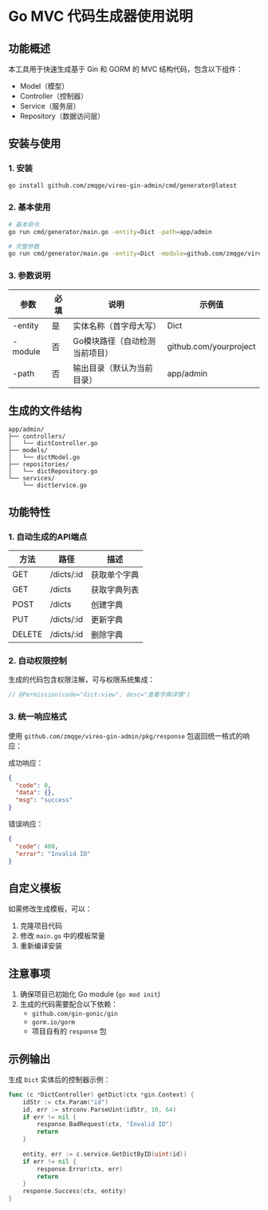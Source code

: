 # Go MVC 代码生成器使用说明

## 功能概述
本工具用于快速生成基于 Gin 和 GORM 的 MVC 结构代码，包含以下组件：
- Model（模型）
- Controller（控制器）
- Service（服务层）
- Repository（数据访问层）

## 安装与使用

### 1. 安装
```bash
go install github.com/zmqge/vireo-gin-admin/cmd/generator@latest  
```

### 2. 基本使用
```bash
# 基本命令
go run cmd/generator/main.go -entity=Dict -path=app/admin

# 完整参数
go run cmd/generator/main.go -entity=Dict -module=github.com/zmqge/vireo-gin-admin -path=app/admin
```

### 3. 参数说明
| 参数       | 必填 | 说明                          | 示例值                   |
|------------|------|-----------------------------|-------------------------|
| -entity    | 是   | 实体名称（首字母大写）           | Dict                    |
| -module    | 否   | Go模块路径（自动检测当前项目）    | github.com/yourproject  |
| -path      | 否   | 输出目录（默认为当前目录）        | app/admin               |

## 生成的文件结构
```
app/admin/
├── controllers/
│   └── dictController.go
├── models/
│   └── dictModel.go
├── repositories/
│   └── dictRepository.go
└── services/
    └── dictService.go
```

## 功能特性

### 1. 自动生成的API端点
| 方法   | 路径               | 描述           |
|--------|--------------------|----------------|
| GET    | /dicts/:id        | 获取单个字典    |
| GET    | /dicts            | 获取字典列表    |
| POST   | /dicts            | 创建字典        |
| PUT    | /dicts/:id        | 更新字典        |
| DELETE | /dicts/:id        | 删除字典        |

### 2. 自动权限控制
生成的代码包含权限注解，可与权限系统集成：
```go
// @Permission(code="dict:view", desc="查看字典详情")
```

### 3. 统一响应格式
使用 `github.com/zmqge/vireo-gin-admin/pkg/response` 包返回统一格式的响应：

成功响应：
```json
{
  "code": 0,
  "data": {},
  "msg": "success"
}
```

错误响应：
```json
{
  "code": 400,
  "error": "Invalid ID"
}
```

## 自定义模板

如需修改生成模板，可以：

1. 克隆项目代码
2. 修改 `main.go` 中的模板常量
3. 重新编译安装

## 注意事项

1. 确保项目已初始化 Go module (`go mod init`)
2. 生成的代码需要配合以下依赖：
   - `github.com/gin-gonic/gin`
   - `gorm.io/gorm`
   - 项目自有的 `response` 包

## 示例输出

生成 `Dict` 实体后的控制器示例：
```go
func (c *DictController) getDict(ctx *gin.Context) {
    idStr := ctx.Param("id")
    id, err := strconv.ParseUint(idStr, 10, 64)
    if err != nil {
        response.BadRequest(ctx, "Invalid ID")
        return
    }
    
    entity, err := c.service.GetDictByID(uint(id))
    if err != nil {
        response.Error(ctx, err)
        return
    }
    response.Success(ctx, entity)
}
```